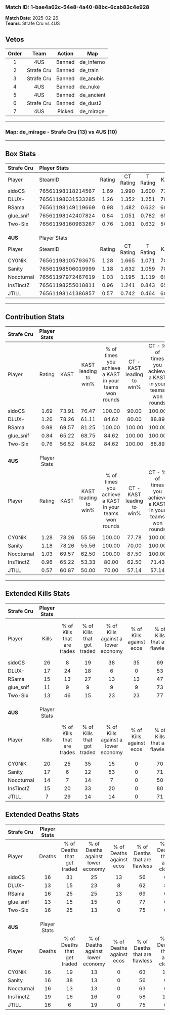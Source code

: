 ### Match ID: 1-bae4a62c-54e8-4a40-88bc-6cab83c4e928  
**Match Date**: 2025-02-26  
**Teams**: Strafe Cru vs 4US  

## Vetos  

| Order | Team | Action | Map |
| :---: | :--: | :----: | --- |
| 1 | 4US | Banned | de_inferno |
| 2 | Strafe Cru | Banned | de_train |
| 3 | Strafe Cru | Banned | de_anubis |
| 4 | 4US | Banned | de_nuke |
| 5 | 4US | Banned | de_ancient |
| 6 | Strafe Cru | Banned | de_dust2 |
| 7 | 4US | Picked | de_mirage |

---  

### **Map**: de_mirage - Strafe Cru (13) vs 4US (10)  
---  

## Box Stats  

| **Strafe Cru** | Player Stats      |        |           |          |       |       |       |         |        |      |     |
| :- | :- | :-: | :-: | :-: | :-: | :-: | :-: | :-: | :-: | :-: | :-: |
| Player         | SteamID           | Rating | CT Rating | T Rating | KAST  |  ADR  | Kills | Assists | Deaths | K/D  | HS% |
| sidoCS         | 76561198118214567 |  1.69  |   1.990   |  1.600   | 73.91 | 137.7 |  26   |    9    |   16   | 1.63 | 53  |
| DLUX-          | 76561198031533285 |  1.26  |   1.352   |  1.251   | 78.26 | 85.5  |  17   |    3    |   13   | 1.31 | 70  |
| RSama          | 76561198149119669 |  0.98  |   1.482   |  0.632   | 69.57 | 63.2  |  15   |    3    |   16   | 0.94 | 33  |
| glue_snif      | 76561198142407824 |  0.84  |   1.051   |  0.782   | 65.22 | 52.6  |  11   |    6    |   13   | 0.85 | 36  |
| Two-Six        | 76561198160983267 |  0.76  |   1.061   |  0.632   | 56.52 | 50.8  |  13   |    2    |   16   | 0.81 | 38  |
|                |                   |        |           |          |       |       |       |         |        |      |     |
|                |                   |        |           |          |       |       |       |         |        |      |     |
|                |                   |        |           |          |       |       |       |         |        |      |     |
| **4US**        | Player Stats      |        |           |          |       |       |       |         |        |      |     |
| Player         | SteamID           | Rating | CT Rating | T Rating | KAST  |  ADR  | Kills | Assists | Deaths | K/D  | HS% |
| CY0NiK         | 76561198105793675 |  1.28  |   1.665   |  1.071   | 78.26 | 80.5  |  20   |    3    |   16   | 1.25 | 55  |
| Sanity         | 76561198506019999 |  1.18  |   1.632   |  1.059   | 78.26 | 79.6  |  17   |    6    |   16   | 1.06 | 52  |
| Noccturnal     | 76561197972467619 |  1.03  |   1.195   |  1.119   | 69.57 | 81.3  |  14   |   10    |   16   | 0.88 | 71  |
| InsTinctZ      | 76561198255018811 |  0.96  |   1.241   |  0.843   | 65.22 | 83.8  |  15   |    8    |   19   | 0.79 | 40  |
| JTILL          | 76561198141386857 |  0.57  |   0.742   |  0.464   | 60.87 | 44.0  |   7   |    7    |   16   | 0.44 | 42  |
---  

## Contribution Stats  

| **Strafe Cru** | Player Stats |       |                      |                                                        |                           |                                                             |                          |                                                            |
| :- | :-: | :-: | :-: | :-: | :-: | :-: | :-: | :-: |
| Player         |    Rating    | KAST  | KAST leading to win% | % of times you achieve a KAST in your teams won rounds | CT - KAST leading to win% | CT - % of times you achieve a KAST in your teams won rounds | T - KAST leading to win% | T - % of times you achieve a KAST in your teams won rounds |
| sidoCS         |     1.69     | 73.91 |        76.47         |                         100.00                         |           90.00           |                           100.00                            |          57.14           |                           100.00                           |
| DLUX-          |     1.26     | 78.26 |        61.11         |                         84.62                          |           80.00           |                            88.89                            |          37.50           |                           75.00                            |
| RSama          |     0.98     | 69.57 |        81.25         |                         100.00                         |          100.00           |                           100.00                            |          57.14           |                           100.00                           |
| glue_snif      |     0.84     | 65.22 |        68.75         |                         84.62                          |          100.00           |                           100.00                            |          28.57           |                           50.00                            |
| Two-Six        |     0.76     | 56.52 |        84.62         |                         84.62                          |          100.00           |                            88.89                            |          60.00           |                           75.00                            |
|                |              |       |                      |                                                        |                           |                                                             |                          |                                                            |
|                |              |       |                      |                                                        |                           |                                                             |                          |                                                            |
|                |              |       |                      |                                                        |                           |                                                             |                          |                                                            |
| **4US**        | Player Stats |       |                      |                                                        |                           |                                                             |                          |                                                            |
| Player         |    Rating    | KAST  | KAST leading to win% | % of times you achieve a KAST in your teams won rounds | CT - KAST leading to win% | CT - % of times you achieve a KAST in your teams won rounds | T - KAST leading to win% | T - % of times you achieve a KAST in your teams won rounds |
| CY0NiK         |     1.28     | 78.26 |        55.56         |                         100.00                         |           77.78           |                           100.00                            |          33.33           |                           100.00                           |
| Sanity         |     1.18     | 78.26 |        55.56         |                         100.00                         |           70.00           |                           100.00                            |          37.50           |                           100.00                           |
| Noccturnal     |     1.03     | 69.57 |        62.50         |                         100.00                         |           87.50           |                           100.00                            |          37.50           |                           100.00                           |
| InsTinctZ      |     0.96     | 65.22 |        53.33         |                         80.00                          |           62.50           |                            71.43                            |          42.86           |                           100.00                           |
| JTILL          |     0.57     | 60.87 |        50.00         |                         70.00                          |           57.14           |                            57.14                            |          42.86           |                           100.00                           |
---  

## Extended Kills Stats  

| **Strafe Cru** | Player Stats |                            |                            |                                    |                         |                              |                                 |                                       |                    |           |
| :- | :-: | :-: | :-: | :-: | :-: | :-: | :-: | :-: | :-: | :-: |
| Player         |    Kills     | % of Kills that are trades | % of Kills that got traded | % of Kills against a lower economy | % of Kills against ecos | % of Kills that are flawless | % of Kills that are close duels | % of Kills that are assisted by flash | Pistol Round Kills | AWP Kills |
| sidoCS         |      26      |             8              |             19             |                 38                 |           35            |              69              |                4                |                   0                   |         3          |     0     |
| DLUX-          |      17      |             24             |             18             |                 6                  |            0            |              53              |               12                |                  12                   |         3          |     0     |
| RSama          |      15      |             13             |             27             |                 13                 |           13            |              47              |                7                |                   7                   |         1          |     6     |
| glue_snif      |      11      |             9              |             9              |                 9                  |            9            |              73              |                0                |                   0                   |         2          |     0     |
| Two-Six        |      13      |             46             |             15             |                 23                 |           23            |              77              |                8                |                   0                   |         1          |     0     |
|                |              |                            |                            |                                    |                         |                              |                                 |                                       |                    |           |
|                |              |                            |                            |                                    |                         |                              |                                 |                                       |                    |           |
|                |              |                            |                            |                                    |                         |                              |                                 |                                       |                    |           |
| **4US**        | Player Stats |                            |                            |                                    |                         |                              |                                 |                                       |                    |           |
| Player         |    Kills     | % of Kills that are trades | % of Kills that got traded | % of Kills against a lower economy | % of Kills against ecos | % of Kills that are flawless | % of Kills that are close duels | % of Kills that are assisted by flash | Pistol Round Kills | AWP Kills |
| CY0NiK         |      20      |             25             |             35             |                 15                 |            0            |              70              |               10                |                   5                   |         1          |     0     |
| Sanity         |      17      |             6              |             12             |                 53                 |            0            |              71              |                0                |                   0                   |         0          |     0     |
| Noccturnal     |      14      |             7              |             14             |                 7                  |            0            |              50              |                0                |                   0                   |         0          |     0     |
| InsTinctZ      |      15      |             20             |             33             |                 20                 |            0            |              80              |                7                |                   7                   |         1          |     5     |
| JTILL          |      7       |             29             |             14             |                 14                 |            0            |              71              |                0                |                   0                   |         1          |     0     |
## Extended Deaths Stats  

| **Strafe Cru** | Player Stats |                             |                                   |                          |                               |                            |                           |               |
| :- | :-: | :-: | :-: | :-: | :-: | :-: | :-: | :-: |
| Player         |    Deaths    | % of Deaths that get traded | % of Deaths against lower economy | % of Deaths against ecos | % of Deaths that are flawless | % of Deaths that are close | % of Deaths while blinded | Deaths to AWP |
| sidoCS         |      16      |             31              |                25                 |            13            |              56               |             6              |             0             |       0       |
| DLUX-          |      13      |             15              |                23                 |            8             |              62               |             8              |             0             |       1       |
| RSama          |      16      |             25              |                25                 |            13            |              69               |             0              |            13             |       2       |
| glue_snif      |      13      |             15              |                15                 |            0             |              77               |             0              |             0             |       1       |
| Two-Six        |      16      |             25              |                13                 |            0             |              75               |             6              |             0             |       1       |
|                |              |                             |                                   |                          |                               |                            |                           |               |
|                |              |                             |                                   |                          |                               |                            |                           |               |
|                |              |                             |                                   |                          |                               |                            |                           |               |
| **4US**        | Player Stats |                             |                                   |                          |                               |                            |                           |               |
| Player         |    Deaths    | % of Deaths that get traded | % of Deaths against lower economy | % of Deaths against ecos | % of Deaths that are flawless | % of Deaths that are close | % of Deaths while blinded | Deaths to AWP |
| CY0NiK         |      16      |             19              |                13                 |            0             |              63               |             13             |             0             |       1       |
| Sanity         |      16      |             38              |                13                 |            0             |              56               |             0              |            13             |       2       |
| Noccturnal     |      16      |             13              |                13                 |            0             |              63               |             6              |             6             |       1       |
| InsTinctZ      |      19      |             16              |                16                 |            0             |              58               |             11             |             0             |       0       |
| JTILL          |      16      |              6              |                19                 |            0             |              75               |             0              |             0             |       2       |
